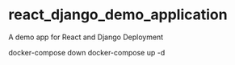 # react_django_demo_application
A demo app for React and Django Deployment

docker-compose down
docker-compose up -d
